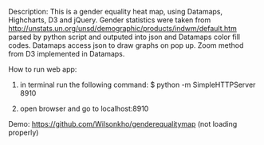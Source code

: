 Description:
This is a gender equality heat map, using Datamaps, Highcharts, D3 and jQuery. Gender statistics were taken from http://unstats.un.org/unsd/demographic/products/indwm/default.htm parsed by python script and outputed into json and Datamaps color fill codes. Datamaps access json to draw graphs on pop up. Zoom method from D3 implemented in Datamaps.

How to run web app:

1.	in terminal run the following command:
 	$ python -m SimpleHTTPServer 8910

2.	open browser and go to localhost:8910

Demo: https://github.com/Wilsonkho/genderequalitymap (not loading properly)